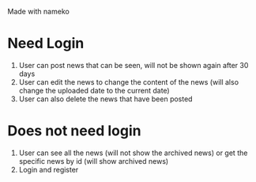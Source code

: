 Made with nameko <br>

# Need Login

1. User can post news that can be seen, will not be shown again after 30 days
2. User can edit the news to change the content of the news (will also change the uploaded date to the current date)
3. User can also delete the news that have been posted

# Does not need login

1. User can see all the news (will not show the archived news) or get the specific news by id (will show archived news)
2. Login and register 
